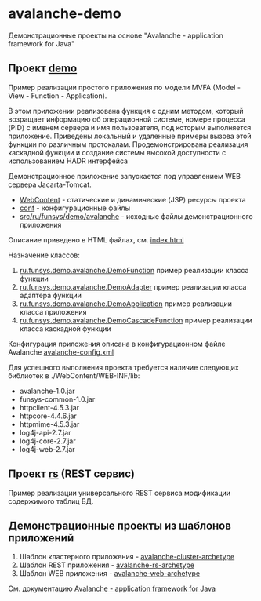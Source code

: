 # avalanche-demo
Демонстрационные проекты на основе "Avalanche - application framework for Java"

## Проект [demo](demo) 

Пример реализации простого приложения по модели MVFA (Model - View - Function - Application).

В этом приложении реализована функция с одним методом, который возращает информацию об операционной
системе, номере процесса (PID) с именем сервера и имя пользователя, под которым выполняется приложение.
Приведены локальный и удаленные примеры вызова этой функции по различным протокалам. Продемонстрирована
реализация каскадной функции и создание системы высокой доступности с использованием HADR интерфейса

Демонстрационное приложение запускается под управлением WEB сервера Jacarta-Tomcat.

* [WebContent](demo/WebContent) - статические и динамические (JSP) ресурсы проекта
* [conf](demo/cfg) - конфигурационные файлы
* [src/ru/funsys/demo/avalanche](demo/src/ru/funsys/demo/avalanche) - исходные файлы демонстрационного приложения

Описание приведено в HTML файлах, см. [index.html](demo/WebContent/index.html)

Назначение классов:
1. [ru.funsys.demo.avalanche.DemoFunction](demo/src/ru/funsys/demo/avalanche/DemoFunction.java) пример реализации класса функции
2. [ru.funsys.demo.avalanche.DemoAdapter](demo/src/ru/funsys/demo/avalanche/DemoAdapter.java) пример реализации класса адаптера функции
3. [ru.funsys.demo.avalanche.DemoApplication](demo/src/ru/funsys/demo/avalanche/DemoApplication.java) пример реализации класса приложения
3. [ru.funsys.demo.avalanche.DemoCascadeFunction](demo/src/ru/funsys/demo/avalanche/DemoCascadeFunction.java) пример реализации класса каскадной функции

Конфигурация приложения описана в конфигурационном файле Avalanche [avalanche-config.xml](demo/conf/avalanche-config.xml)

Для успешного выполнения проекта требуется наличие следующих библиотек в ./WebContent/WEB-INF/lib:
* avalanche-1.0.jar
* funsys-common-1.0.jar
* httpclient-4.5.3.jar
* httpcore-4.4.6.jar
* httpmime-4.5.3.jar
* log4j-api-2.7.jar
* log4j-core-2.7.jar
* log4j-web-2.7.jar



## Проект [rs](rs) (REST сервис)

Пример реализации универсального REST сервиса модификации содержимого таблиц БД.

## Демонстрационные проекты из шаблонов приложений

1. Шаблон кластерного приложения - [avalanche-cluster-archetype](https://gitverse.ru/java2ee/avalanche/content/master/demo/cluster)
2. Шаблон REST приложения - [avalanche-rs-archetype](https://gitverse.ru/java2ee/avalanche/content/master/demo/rs)
3. Шаблон WEB приложения - [avalanche-web-archetype](https://gitverse.ru/java2ee/avalanche/content/master/demo/web)
   
См. документацию [Avalanche - application framework for Java](https://funsys.ru)
